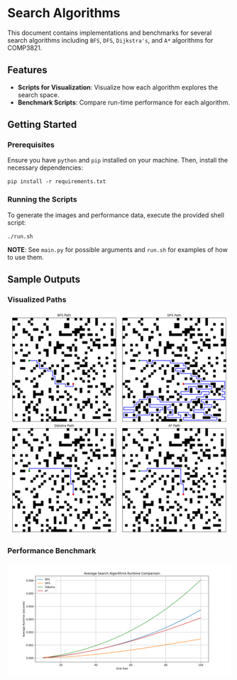 # Search Algorithms

This document contains implementations and benchmarks for several search algorithms including `BFS`, `DFS`, `Dijkstra's`, and `A*` algorithms for COMP3821.

## Features
- **Scripts for Visualization**: Visualize how each algorithm explores the search space.
- **Benchmark Scripts**: Compare run-time performance for each algorithm.

## Getting Started
### Prerequisites
Ensure you have `python` and `pip` installed on your machine. Then, install the necessary dependencies:
```
pip install -r requirements.txt
```
### Running the Scripts
To generate the images and performance data, execute the provided shell script:
```
./run.sh
```
**NOTE**: See `main.py` for possible arguments and `run.sh` for examples of how to use them.

## Sample Outputs
### Visualized Paths
![Visualized Paths](./out/grid_search_40_0.2_2024-04-13_16-43-37.png)

### Performance Benchmark
![Performance Benchmark](./out/benchmark_10-100_0.2_2024-04-13_16-39-45.png)


